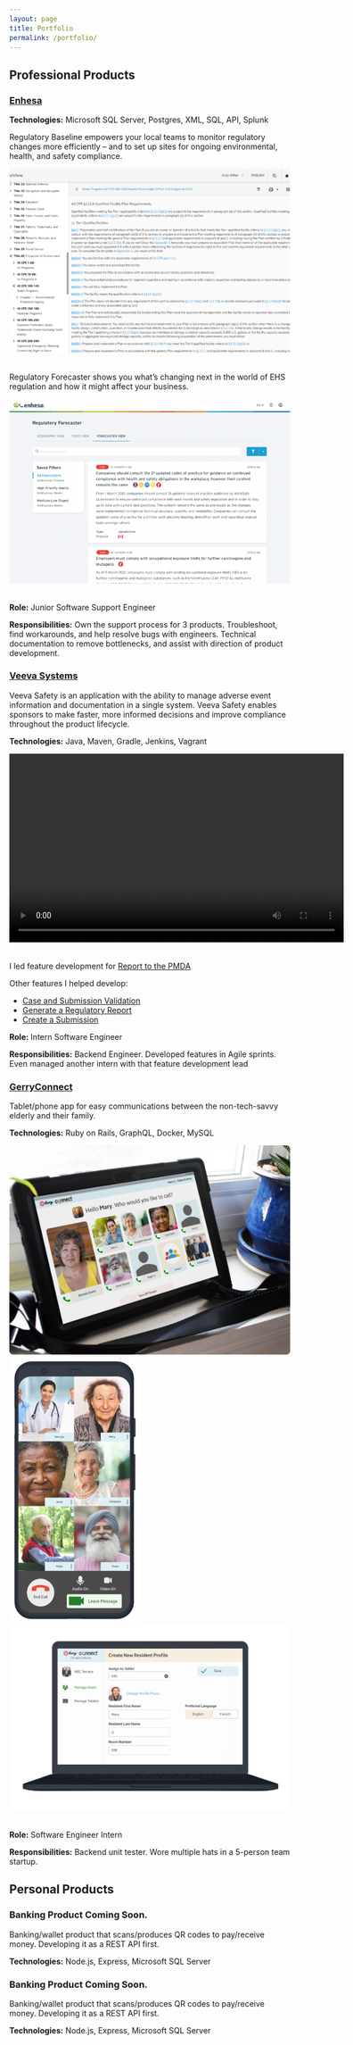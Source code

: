 ```yaml
---
layout: page
title: Portfolio
permalink: /portfolio/
---
```


<link rel="stylesheet" href="/assets/css/main.css">
<link rel="stylesheet" href="/assets/css/portfolio.css">

## Professional Products
<div class="product-card enhesa">
  <h3><a href="https://www.enhesa.com/">Enhesa</a></h3>
  <p><strong>Technologies:</strong> Microsoft SQL Server, Postgres, XML, SQL, API, Splunk </p>
  <p>Regulatory Baseline empowers your local teams to monitor regulatory changes more efficiently – and to set up sites for ongoing environmental, health, and safety compliance.</p>
  <div class="product-images">
    <img src="/assets/images/enhesa/rb.png" alt="RB">
  </div>
  <br>
  <p>Regulatory Forecaster shows you what’s changing next in the world of EHS regulation and how it might affect your business.</p>
  <div class="product-images">
    <img src="/assets/images/enhesa/rf.png" alt="RF">
  </div>
  <br>
  <p><strong>Role:</strong> Junior Software Support Engineer</p>
  <p><strong>Responsibilities:</strong> Own the support process for 3 products. Troubleshoot, find workarounds, and help resolve bugs with engineers. Technical documentation to remove bottlenecks, and assist with direction of product development.</p>
</div>

<div class="product-card">
  <h3><a href="https://www.veeva.com/">Veeva Systems</a></h3>
  <p>Veeva Safety is an application with the ability to manage adverse event information and documentation in a single system. Veeva Safety enables sponsors to make faster, more informed decisions and improve compliance throughout the product lifecycle.</p>
  <p><strong>Technologies:</strong> Java, Maven, Gradle, Jenkins, Vagrant</p>
  <div class="product-images">
    <video width="600" height="338" controls>
    <source src="/assets/images/veeva/form_generation.mp4" type="video/mp4">
  </video>
  </div>

  <br>

  <p>I led feature development for <a href="https://safety.veevavault.help/en/lr/696896/" target="_blank">Report to the PMDA</a></p>

  <p>Other features I helped develop:</p>
  <ul>
  <li><a href="https://safety.veevavault.help/en/lr/01226/">Case and Submission Validation</a></li>
  <li><a href="https://safety.veevavault.help/en/lr/01224/">Generate a Regulatory Report</a></li>
  <li><a href="https://safety.veevavault.help/en/lr/01262/">Create a Submission</a></li>
  </ul>
  <p><strong>Role:</strong> Intern Software Engineer</p>
  <p><strong>Responsibilities:</strong> Backend Engineer. Developed features in Agile sprints. Even managed another intern with that feature development lead</p>
</div>

<div class="product-card">
  <h3><a href="https://gerryconnect.com/#/">GerryConnect</a></h3>
  <p>Tablet/phone app for easy communications between the non-tech-savvy elderly and their family.</p>
  <p><strong>Technologies:</strong> Ruby on Rails, GraphQL, Docker, MySQL</p>
  <div class="product-images">
    <img src="/assets/images/gerryconnect/tablet.png" alt="GerryConnect tablet">
    <img src="/assets/images/gerryconnect/phone.png" alt="GerryConnect phone">
    <img src="/assets/images/gerryconnect/laptop.png" alt="GerryConnect laptop">
  </div>
  <br>
  <p><strong>Role:</strong> Software Engineer Intern</p>
  <p><strong>Responsibilities:</strong> Backend unit tester. Wore multiple hats in a 5-person team startup.</p>
</div>

## Personal Products

<div class="product-card">
  <h3>Banking Product Coming Soon.</h3>
  <p>Banking/wallet product that scans/produces QR codes to pay/receive money. Developing it as a REST API first.</p>
  <p><strong>Technologies:</strong> Node.js, Express, Microsoft SQL Server</p>
</div>

<div class="product-card">
  <h3>Banking Product Coming Soon.</h3>
  <p>Banking/wallet product that scans/produces QR codes to pay/receive money. Developing it as a REST API first.</p>
  <p><strong>Technologies:</strong> Node.js, Express, Microsoft SQL Server</p>
</div>